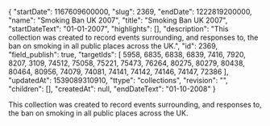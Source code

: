 {
  "startDate": 1167609600000, 
  "slug": 2369, 
  "endDate": 1222819200000, 
  "name": "Smoking Ban UK 2007", 
  "title": "Smoking Ban UK 2007", 
  "startDateText": "01-01-2007", 
  "highlights": [], 
  "description": "This collection was created to record events surrounding, and responses to, the ban on smoking in all public places across the UK.", 
  "id": 2369, 
  "field_publish": true, 
  "targetIds": [
    5958, 
    6835, 
    6838, 
    6839, 
    7416, 
    7920, 
    8207, 
    3109, 
    74512, 
    75058, 
    75221, 
    75473, 
    76264, 
    80275, 
    80279, 
    80438, 
    80464, 
    80956, 
    74079, 
    74081, 
    74141, 
    74142, 
    74146, 
    74147, 
    72386
  ], 
  "updatedAt": 1539089310910, 
  "ttype": "collections", 
  "revision": "", 
  "children": [], 
  "createdAt": null, 
  "endDateText": "01-10-2008"
}

This collection was created to record events surrounding, and responses to, the ban on smoking in all public places across the UK.